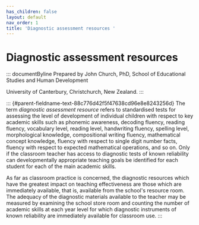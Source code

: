 ```yaml
---
has_children: false
layout: default
nav_order: 1
title: 'Diagnostic assessment resources '
---
```

# Diagnostic assessment resources 


::: documentByline
Prepared by John Church, PhD, School of Educational Studies and Human
Development

University of Canterbury, Christchurch, New Zealand.
:::

::: {#parent-fieldname-text-88c776d42f5f47638cd96e8e8243256d}
The term *diagnostic assessment resource* refers to standardised tests
for assessing the level of development of individual children with
respect to key academic skills such as phonemic awareness, decoding
fluency, reading fluency, vocabulary level, reading level, handwriting
fluency, spelling level, morphological knowledge, compositional writing
fluency, mathematical concept knowledge, fluency with respect to single
digit number facts, fluency with respect to expected mathematical
operations, and so on. Only if the classroom teacher has access to
diagnostic tests of known reliability can developmentally appropriate
teaching goals be identified for each student for each of the main
academic skills.

As far as classroom practice is concerned, the diagnostic resources
which have the greatest impact on teaching effectiveness are those which
are immediately available, that is, available from the school's resource
room. The adequacy of the diagnostic materials available to the teacher
may be measured by examining the school store room and counting the
number of academic skills at each year level for which diagnostic
instruments of known reliability are immediately available for classroom
use.
:::
